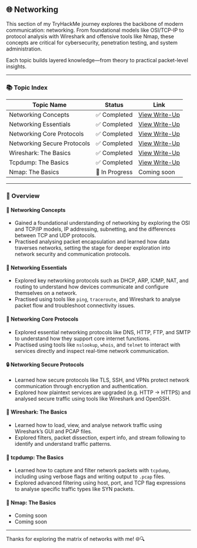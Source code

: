 ## 🌐 Networking 

This section of my TryHackMe journey explores the backbone of modern communication: networking. From foundational models like OSI/TCP-IP to protocol analysis with Wireshark and offensive tools like Nmap, these concepts are critical for cybersecurity, penetration testing, and system administration.  

Each topic builds layered knowledge—from theory to practical packet-level insights.  

---

### 📚 Topic Index  

| Topic Name                  | Status        | Link                                                                 |
|-----------------------------|---------------|----------------------------------------------------------------------|
| Networking Concepts         | ✅ Completed   | [View Write-Up](https://github.com/MQKGitHub/Networking-Concepts/)         |
| Networking Essentials       | ✅ Completed   | [View Write-Up](https://github.com/MQKGitHub/Networking-Essentials)        |
| Networking Core Protocols   | ✅ Completed   | [View Write-Up](https://github.com/MQKGitHub/Networking-Core-Protocols/)   |
| Networking Secure Protocols | ✅ Completed   | [View Write-Up](https://github.com/MQKGitHub/Networking-Secure-Protocols/) |
| Wireshark: The Basics       | ✅ Completed   | [View Write-Up](https://github.com/MQKGitHub/Wireshark-The-Basics/)        |
| Tcpdump: The Basics         | ✅ Completed   | [View Write-Up](https://github.com/MQKGitHub/Tcpdump-The-Basics/)          |
| Nmap: The Basics            | 🔄 In Progress | Coming soon                                                                |

---

### 🧠 Overview  

#### 📡 Networking Concepts  
- Gained a foundational understanding of networking by exploring the OSI and TCP/IP models, IP addressing, subnetting, and the differences between TCP and UDP protocols.  
- Practised analysing packet encapsulation and learned how data traverses networks, setting the stage for deeper exploration into network security and communication protocols.

#### 🔌 Networking Essentials  
- Explored key networking protocols such as DHCP, ARP, ICMP, NAT, and routing to understand how devices communicate and configure themselves on a network.  
- Practised using tools like `ping`, `traceroute`, and Wireshark to analyse packet flow and troubleshoot connectivity issues.

#### 📨  Networking Core Protocols  
- Explored essential networking protocols like DNS, HTTP, FTP, and SMTP to understand how they support core internet functions.  
- Practised using tools like `nslookup`, `whois`, and `telnet` to interact with services directly and inspect real-time network communication.

#### 🔒 Networking Secure Protocols  
- Learned how secure protocols like TLS, SSH, and VPNs protect network communication through encryption and authentication.  
- Explored how plaintext services are upgraded (e.g. HTTP → HTTPS) and analysed secure traffic using tools like Wireshark and OpenSSH.

#### 🦈 Wireshark: The Basics  
- Learned how to load, view, and analyse network traffic using Wireshark’s GUI and PCAP files.  
- Explored filters, packet dissection, expert info, and stream following to identify and understand traffic patterns.  

#### 🐧 tcpdump: The Basics  
- Learned how to capture and filter network packets with `tcpdump`, including using verbose flags and writing output to `.pcap` files.  
- Explored advanced filtering using host, port, and TCP flag expressions to analyse specific traffic types like SYN packets.

#### 🎯 Nmap: The Basics  
- Coming soon
- Coming soon

---

Thanks for exploring the matrix of networks with me! 🌐🔍  
